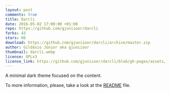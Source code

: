 ```yaml
---
layout: post
comments: true
title: Darcli
date: 2016-05-02 17:00:00 +01:00
repo: https://github.com/gjuniioor/darcli
forks: 43
stars: 66
download: https://github.com/gjuniioor/darcli/archive/master.zip
author: Gildásio Júnior aka gjuniioor
thumbnail: darcli.webp
license: GPLv3
license_link: https://github.com/gjuniioor/darcli/blob/gh-pages/assets/LICENSE
---
```


A minimal dark theme focused on the content.

To more information, please, take a look at the [README](https://github.com/gjuniioor/darcli/) file.

